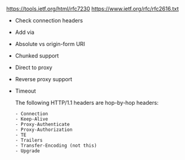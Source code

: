 https://tools.ietf.org/html/rfc7230
https://www.ietf.org/rfc/rfc2616.txt

- Check connection headers
- Add via
- Absolute vs origin-form URI
- Chunked support
- Direct to proxy
- Reverse proxy support
- Timeout



   The following HTTP/1.1 headers are hop-by-hop headers:

      - Connection
      - Keep-Alive
      - Proxy-Authenticate
      - Proxy-Authorization
      - TE
      - Trailers
      - Transfer-Encoding (not this)
      - Upgrade